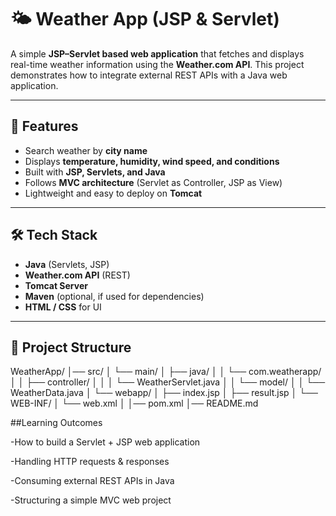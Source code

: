 # 🌤️ Weather App (JSP & Servlet)

A simple **JSP–Servlet based web application** that fetches and displays real-time weather information using the **Weather.com API**. This project demonstrates how to integrate external REST APIs with a Java web application.

---

## 🚀 Features
- Search weather by **city name**  
- Displays **temperature, humidity, wind speed, and conditions**  
- Built with **JSP, Servlets, and Java**  
- Follows **MVC architecture** (Servlet as Controller, JSP as View)  
- Lightweight and easy to deploy on **Tomcat**

---

## 🛠️ Tech Stack
- **Java** (Servlets, JSP)  
- **Weather.com API** (REST)  
- **Tomcat Server**  
- **Maven** (optional, if used for dependencies)  
- **HTML / CSS** for UI  

---

## 📂 Project Structure
WeatherApp/
│── src/
│ └── main/
│ ├── java/
│ │ └── com.weatherapp/
│ │ ├── controller/
│ │ │ └── WeatherServlet.java
│ │ └── model/
│ │ └── WeatherData.java
│ └── webapp/
│ ├── index.jsp
│ ├── result.jsp
│ └── WEB-INF/
│ └── web.xml
│
│── pom.xml 
│── README.md



##Learning Outcomes

-How to build a Servlet + JSP web application

-Handling HTTP requests & responses

-Consuming external REST APIs in Java

-Structuring a simple MVC web project
